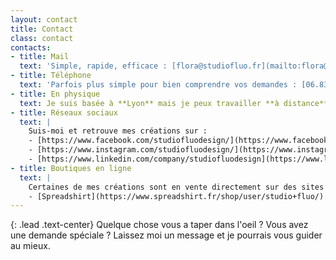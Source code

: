```yaml
---
layout: contact
title: Contact
class: contact
contacts:
- title: Mail
  text: 'Simple, rapide, efficace : [flora@studiofluo.fr](mailto:flora@studiofluo.fr)'
- title: Téléphone
  text: 'Parfois plus simple pour bien comprendre vos demandes : [06.83.65.31.74](tel:+33683653174)'
- title: En physique
  text: Je suis basée à **Lyon** mais je peux travailler **à distance**.
- title: Réseaux sociaux
  text: |
    Suis-moi et retrouve mes créations sur : 
    - [https://www.facebook.com/studiofluodesign/](https://www.facebook.com/studiofluodesign/)
    - [https://www.instagram.com/studiofluodesign/](https://www.instagram.com/studiofluodesign/)
    - [https://www.linkedin.com/company/studiofluodesign](https://www.linkedin.com/company/studiofluodesign)
- title: Boutiques en ligne
  text: |
    Certaines de mes créations sont en vente directement sur des sites de e-commerce : 
    - [Spreadshirt](https://www.spreadshirt.fr/shop/user/studio+fluo/)
---
```

{: .lead .text-center}
Quelque chose vous a taper dans l'oeil ? Vous avez une demande spéciale ? Laissez moi un message et je pourrais vous guider au mieux.
